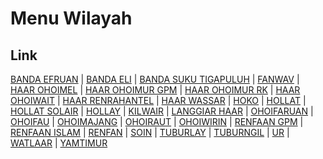 # Menu Wilayah

## Link

[BANDA EFRUAN](https://github.com/gigit-pemilu/pemilu-2024-81-maluku/tree/main/pilpres/hitung-suara/sub/81-maluku/sub/02-maluku-tenggara/sub/05-kei-besar-utara-timur/sub/2021-banda-efruan)
 | 
[BANDA ELI](https://github.com/gigit-pemilu/pemilu-2024-81-maluku/tree/main/pilpres/hitung-suara/sub/81-maluku/sub/02-maluku-tenggara/sub/05-kei-besar-utara-timur/sub/2005-banda-eli)
 | 
[BANDA SUKU TIGAPULUH](https://github.com/gigit-pemilu/pemilu-2024-81-maluku/tree/main/pilpres/hitung-suara/sub/81-maluku/sub/02-maluku-tenggara/sub/05-kei-besar-utara-timur/sub/2022-banda-suku-tigapuluh)
 | 
[FANWAV](https://github.com/gigit-pemilu/pemilu-2024-81-maluku/tree/main/pilpres/hitung-suara/sub/81-maluku/sub/02-maluku-tenggara/sub/05-kei-besar-utara-timur/sub/2030-fanwav)
 | 
[HAAR OHOIMEL](https://github.com/gigit-pemilu/pemilu-2024-81-maluku/tree/main/pilpres/hitung-suara/sub/81-maluku/sub/02-maluku-tenggara/sub/05-kei-besar-utara-timur/sub/2003-haar-ohoimel)
 | 
[HAAR OHOIMUR GPM](https://github.com/gigit-pemilu/pemilu-2024-81-maluku/tree/main/pilpres/hitung-suara/sub/81-maluku/sub/02-maluku-tenggara/sub/05-kei-besar-utara-timur/sub/2014-haar-ohoimur-gpm)
 | 
[HAAR OHOIMUR RK](https://github.com/gigit-pemilu/pemilu-2024-81-maluku/tree/main/pilpres/hitung-suara/sub/81-maluku/sub/02-maluku-tenggara/sub/05-kei-besar-utara-timur/sub/2015-haar-ohoimur-rk)
 | 
[HAAR OHOIWAIT](https://github.com/gigit-pemilu/pemilu-2024-81-maluku/tree/main/pilpres/hitung-suara/sub/81-maluku/sub/02-maluku-tenggara/sub/05-kei-besar-utara-timur/sub/2016-haar-ohoiwait)
 | 
[HAAR RENRAHANTEL](https://github.com/gigit-pemilu/pemilu-2024-81-maluku/tree/main/pilpres/hitung-suara/sub/81-maluku/sub/02-maluku-tenggara/sub/05-kei-besar-utara-timur/sub/2018-haar-renrahantel)
 | 
[HAAR WASSAR](https://github.com/gigit-pemilu/pemilu-2024-81-maluku/tree/main/pilpres/hitung-suara/sub/81-maluku/sub/02-maluku-tenggara/sub/05-kei-besar-utara-timur/sub/2017-haar-wassar)
 | 
[HOKO](https://github.com/gigit-pemilu/pemilu-2024-81-maluku/tree/main/pilpres/hitung-suara/sub/81-maluku/sub/02-maluku-tenggara/sub/05-kei-besar-utara-timur/sub/2011-hoko)
 | 
[HOLLAT](https://github.com/gigit-pemilu/pemilu-2024-81-maluku/tree/main/pilpres/hitung-suara/sub/81-maluku/sub/02-maluku-tenggara/sub/05-kei-besar-utara-timur/sub/2001-hollat)
 | 
[HOLLAT SOLAIR](https://github.com/gigit-pemilu/pemilu-2024-81-maluku/tree/main/pilpres/hitung-suara/sub/81-maluku/sub/02-maluku-tenggara/sub/05-kei-besar-utara-timur/sub/2010-hollat-solair)
 | 
[HOLLAY](https://github.com/gigit-pemilu/pemilu-2024-81-maluku/tree/main/pilpres/hitung-suara/sub/81-maluku/sub/02-maluku-tenggara/sub/05-kei-besar-utara-timur/sub/2012-hollay)
 | 
[KILWAIR](https://github.com/gigit-pemilu/pemilu-2024-81-maluku/tree/main/pilpres/hitung-suara/sub/81-maluku/sub/02-maluku-tenggara/sub/05-kei-besar-utara-timur/sub/2008-kilwair)
 | 
[LANGGIAR HAAR](https://github.com/gigit-pemilu/pemilu-2024-81-maluku/tree/main/pilpres/hitung-suara/sub/81-maluku/sub/02-maluku-tenggara/sub/05-kei-besar-utara-timur/sub/2004-langgiar-haar)
 | 
[OHOIFARUAN](https://github.com/gigit-pemilu/pemilu-2024-81-maluku/tree/main/pilpres/hitung-suara/sub/81-maluku/sub/02-maluku-tenggara/sub/05-kei-besar-utara-timur/sub/2024-ohoifaruan)
 | 
[OHOIFAU](https://github.com/gigit-pemilu/pemilu-2024-81-maluku/tree/main/pilpres/hitung-suara/sub/81-maluku/sub/02-maluku-tenggara/sub/05-kei-besar-utara-timur/sub/2007-ohoifau)
 | 
[OHOIMAJANG](https://github.com/gigit-pemilu/pemilu-2024-81-maluku/tree/main/pilpres/hitung-suara/sub/81-maluku/sub/02-maluku-tenggara/sub/05-kei-besar-utara-timur/sub/2020-ohoimajang)
 | 
[OHOIRAUT](https://github.com/gigit-pemilu/pemilu-2024-81-maluku/tree/main/pilpres/hitung-suara/sub/81-maluku/sub/02-maluku-tenggara/sub/05-kei-besar-utara-timur/sub/2002-ohoiraut)
 | 
[OHOIWIRIN](https://github.com/gigit-pemilu/pemilu-2024-81-maluku/tree/main/pilpres/hitung-suara/sub/81-maluku/sub/02-maluku-tenggara/sub/05-kei-besar-utara-timur/sub/2025-ohoiwirin)
 | 
[RENFAAN GPM](https://github.com/gigit-pemilu/pemilu-2024-81-maluku/tree/main/pilpres/hitung-suara/sub/81-maluku/sub/02-maluku-tenggara/sub/05-kei-besar-utara-timur/sub/2029-renfaan-gpm)
 | 
[RENFAAN ISLAM](https://github.com/gigit-pemilu/pemilu-2024-81-maluku/tree/main/pilpres/hitung-suara/sub/81-maluku/sub/02-maluku-tenggara/sub/05-kei-besar-utara-timur/sub/2028-renfaan-islam)
 | 
[RENFAN](https://github.com/gigit-pemilu/pemilu-2024-81-maluku/tree/main/pilpres/hitung-suara/sub/81-maluku/sub/02-maluku-tenggara/sub/05-kei-besar-utara-timur/sub/2009-renfan)
 | 
[SOIN](https://github.com/gigit-pemilu/pemilu-2024-81-maluku/tree/main/pilpres/hitung-suara/sub/81-maluku/sub/02-maluku-tenggara/sub/05-kei-besar-utara-timur/sub/2013-soin)
 | 
[TUBURLAY](https://github.com/gigit-pemilu/pemilu-2024-81-maluku/tree/main/pilpres/hitung-suara/sub/81-maluku/sub/02-maluku-tenggara/sub/05-kei-besar-utara-timur/sub/2023-tuburlay)
 | 
[TUBURNGIL](https://github.com/gigit-pemilu/pemilu-2024-81-maluku/tree/main/pilpres/hitung-suara/sub/81-maluku/sub/02-maluku-tenggara/sub/05-kei-besar-utara-timur/sub/2026-tuburngil)
 | 
[UR](https://github.com/gigit-pemilu/pemilu-2024-81-maluku/tree/main/pilpres/hitung-suara/sub/81-maluku/sub/02-maluku-tenggara/sub/05-kei-besar-utara-timur/sub/2019-ur)
 | 
[WATLAAR](https://github.com/gigit-pemilu/pemilu-2024-81-maluku/tree/main/pilpres/hitung-suara/sub/81-maluku/sub/02-maluku-tenggara/sub/05-kei-besar-utara-timur/sub/2006-watlaar)
 | 
[YAMTIMUR](https://github.com/gigit-pemilu/pemilu-2024-81-maluku/tree/main/pilpres/hitung-suara/sub/81-maluku/sub/02-maluku-tenggara/sub/05-kei-besar-utara-timur/sub/2027-yamtimur)

